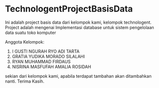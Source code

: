 # TechnologentProjectBasisData
Ini adalah project basis data dari kelompok kami, kelompok technologent. Project adalah mengenai Implementasi database untuk sistem pengelolaan data suatu toko komputer

Anggota Kelompok:
1. I  GUSTI NGURAH RYO ADI TARTA
2. GRATIA YUDIKA MORADO SILALAHI
3. RYAN MUHAMMAD FIRDAUS
4. NISRINA MASFUFAH AMALIA ROSIDAH

sekian dari kelompok kami, apabila terdapat tambahan akan ditambahkan nanti. Terima Kasih. 
